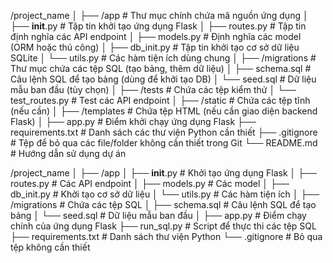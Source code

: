 <!-- 
python -m venv venv
source venv/Scripts/activate
pip install Flask
pip freeze > requirements.txt
pip install flask-cors
cd .. tro ra thu muc cha
-->
/project_name
│
├── /app                     # Thư mục chính chứa mã nguồn ứng dụng
│   ├── __init__.py          # Tập tin khởi tạo ứng dụng Flask
│   ├── routes.py            # Tập tin định nghĩa các API endpoint
│   ├── models.py            # Định nghĩa các model (ORM hoặc thủ công)
│   ├── db_init.py           # Tập tin khởi tạo cơ sở dữ liệu SQLite
│   └── utils.py             # Các hàm tiện ích dùng chung
│
├── /migrations              # Thư mục chứa các tệp SQL (tạo bảng, thêm dữ liệu)
│   ├── schema.sql           # Câu lệnh SQL để tạo bảng (dùng để khởi tạo DB)
│   └── seed.sql             # Dữ liệu mẫu ban đầu (tùy chọn)
│
├── /tests                   # Chứa các tệp kiểm thử
│   └── test_routes.py       # Test các API endpoint
│
├── /static                  # Chứa các tệp tĩnh (nếu cần)
│
├── /templates               # Chứa tệp HTML (nếu cần giao diện backend Flask)
│
├── app.py                   # Điểm khởi chạy ứng dụng Flask
├── requirements.txt         # Danh sách các thư viện Python cần thiết
├── .gitignore               # Tệp để bỏ qua các file/folder không cần thiết trong Git
└── README.md                # Hướng dẫn sử dụng dự án

/project_name
│
├── /app
│   ├── __init__.py      # Khởi tạo ứng dụng Flask
│   ├── routes.py        # Các API endpoint
│   ├── models.py        # Các model
│   ├── db_init.py       # Khởi tạo cơ sở dữ liệu
│   └── utils.py         # Các hàm tiện ích
│
├── /migrations          # Chứa các tệp SQL
│   ├── schema.sql       # Câu lệnh SQL để tạo bảng
│   └── seed.sql         # Dữ liệu mẫu ban đầu
│
├── app.py               # Điểm chạy chính của ứng dụng Flask
├── run_sql.py           # Script để thực thi các tệp SQL
├── requirements.txt     # Danh sách thư viện Python
└── .gitignore           # Bỏ qua tệp không cần thiết
